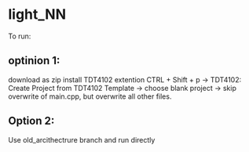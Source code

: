 # light_NN

To run: 
## optinion 1:
download as zip install TDT4102 extention CTRL + Shift + p -> TDT4102: Create Project from TDT4102 Template -> choose blank project -> skip overwrite of main.cpp, but overwrite all other files.

## Option 2:
Use old_arcithectrure branch and run directly 